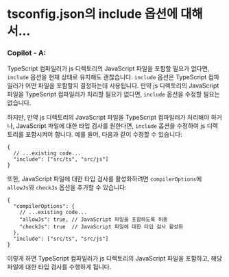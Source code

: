 # tsconfig.json의 include 옵션에 대해서...

### Copilot - A:

TypeScript 컴파일러가 js 디렉토리의 JavaScript 파일을 포함할 필요가 없다면, `include` 옵션을 현재 상태로 유지해도 괜찮습니다. `include` 옵션은 TypeScript 컴파일러가 어떤 파일을 포함할지 결정하는데 사용됩니다. 만약 js 디렉토리의 JavaScript 파일을 TypeScript 컴파일러가 처리할 필요가 없다면, `include` 옵션을 수정할 필요는 없습니다.

하지만, 만약 js 디렉토리의 JavaScript 파일을 TypeScript 컴파일러가 처리해야 하거나, JavaScript 파일에 대한 타입 검사를 원한다면, `include` 옵션을 수정하여 js 디렉토리를 포함시켜야 합니다. 예를 들어, 다음과 같이 수정할 수 있습니다:

```jsonc
{
  // ...existing code...
  "include": ["src/ts", "src/js"]
}
```

또한, JavaScript 파일에 대한 타입 검사를 활성화하려면 `compilerOptions`에 `allowJs`와 `checkJs` 옵션을 추가할 수 있습니다:

```jsonc
{
  "compilerOptions": {
    // ...existing code...
    "allowJs": true, // JavaScript 파일을 포함하도록 허용
    "checkJs": true  // JavaScript 파일에 대한 타입 검사 활성화
  },
  "include": ["src/ts", "src/js"]
}
```

이렇게 하면 TypeScript 컴파일러가 js 디렉토리의 JavaScript 파일을 포함하고, 해당 파일에 대한 타입 검사를 수행하게 됩니다.
